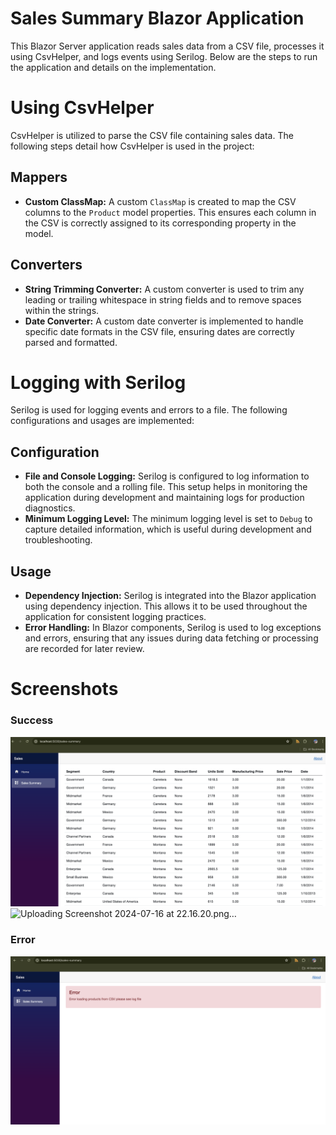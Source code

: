 # Sales Summary Blazor Application

This Blazor Server application reads sales data from a CSV file, processes it using CsvHelper, and logs events using Serilog. Below are the steps to run the application and details on the implementation.


# Using CsvHelper

CsvHelper is utilized to parse the CSV file containing sales data. The following steps detail how CsvHelper is used in the project:

## Mappers

- **Custom ClassMap:** A custom `ClassMap` is created to map the CSV columns to the `Product` model properties. This ensures each column in the CSV is correctly assigned to its corresponding property in the model.

## Converters

- **String Trimming Converter:** A custom converter is used to trim any leading or trailing whitespace in string fields and to remove spaces within the strings.
- **Date Converter:** A custom date converter is implemented to handle specific date formats in the CSV file, ensuring dates are correctly parsed and formatted.

# Logging with Serilog

Serilog is used for logging events and errors to a file. The following configurations and usages are implemented:

## Configuration

- **File and Console Logging:** Serilog is configured to log information to both the console and a rolling file. This setup helps in monitoring the application during development and maintaining logs for production diagnostics.
- **Minimum Logging Level:** The minimum logging level is set to `Debug` to capture detailed information, which is useful during development and troubleshooting.

## Usage

- **Dependency Injection:** Serilog is integrated into the Blazor application using dependency injection. This allows it to be used throughout the application for consistent logging practices.
- **Error Handling:** In Blazor components, Serilog is used to log exceptions and errors, ensuring that any issues during data fetching or processing are recorded for later review.

# Screenshots

### Success

![Success Screenshot](screenshots/success.png)![Uploading Screenshot 2024-07-16 at 22.16.20.png…]()


### Error

![Error Screenshot](screenshots/error.png)

